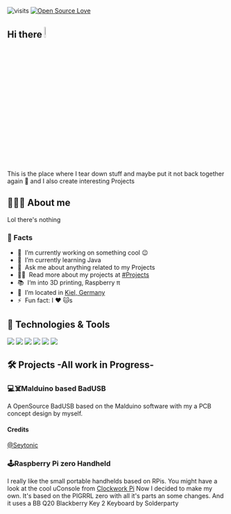 ![visits](https://visitor-badge.laobi.icu/badge?page_id=paranoia8972.Paranoia8972)
[![Open Source Love](https://badges.frapsoft.com/os/v1/open-source.svg?v=102)](https://github.com/ellerbrock/open-source-badge/)

## Hi there <img src="https://media.giphy.com/media/hvRJCLFzcasrR4ia7z/giphy.gif" width="8%"></a>
This is the place where I tear down stuff and maybe put it not back together again :rofl: and I also create interesting Projects 

## 🧑🏼‍💻 About me

Lol there's nothing 

### 📌 Facts

- 🔭 &nbsp;I’m currently working on something cool :wink:
- 🌱 &nbsp;I’m currently learning Java 
- 💬 &nbsp;Ask me about anything related to my Projects
- 👨‍💻 &nbsp;Read more about my projects at [#Projects](https://github.com/Paranoia8972/Paranoia8972/blob/main/README.md#%EF%B8%8F-projects--all-work-in-progress-)
- 📚 &nbsp;I‘m into 3D printing, Raspberry π 
- 📍 &nbsp;I’m located in [Kiel, Germany](https://www.google.com/maps?q=kiel)
- ⚡️ &nbsp;Fun fact: I :heart: :cat:s

## 🔧 Technologies & Tools

![](https://img.shields.io/badge/OS-Linux-informational?style=flat&logo=linux&logoColor=white&color=6aa6f8)
![](https://img.shields.io/badge/Editor-VS_Code-informational?style=flat&logo=visual-studio-code&logoColor=white&color=6aa6f8)
![](https://img.shields.io/badge/Code-Python-informational?style=flat&logo=python&logoColor=white&color=6aa6f8)
![](https://img.shields.io/badge/Code-JavaScript-informational?style=flat&logo=javascript&logoColor=white&color=6aa6f8)
![](https://img.shields.io/badge/Code-Java-informational?style=flat&logo=go&logoColor=white&color=6aa6f8)
![](https://img.shields.io/badge/Code-Html-informational?style=flat&logo=react&logoColor=white&color=6aa6f8)

## 🛠️ Projects -All work in Progress-

### 💻☠️Malduino based BadUSB 
A OpenSource BadUSB based on the Malduino software with my a PCB concept design by myself.
#### Credits
[@Seytonic](https://github.com/Seytonic/Duckduino-microSD)

### 🕹️Raspberry Pi zero Handheld
I really like the small portable handhelds based on RPis. 
You might have a look at the cool uConsole from [Clockwork Pi](https://www.clockworkpi.com/)
Now I decided to make my own. 
It's based on the PIGRRL zero with all it's parts an some changes.
And it uses a BB Q20 Blackberry Key 2 Keyboard by Solderparty
